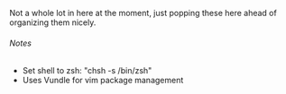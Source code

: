 Not a whole lot in here at the moment, just popping these here ahead of organizing them nicely.

###### Notes
* Set shell to zsh: "chsh -s /bin/zsh"
* Uses Vundle for vim package management
